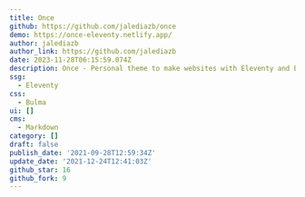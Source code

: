 ```yaml
---
title: Once
github: https://github.com/jalediazb/once
demo: https://once-eleventy.netlify.app/
author: jalediazb
author_link: https://github.com/jalediazb
date: 2023-11-28T06:15:59.074Z
description: Once - Personal theme to make websites with Eleventy and BulmaCSS
ssg:
  - Eleventy
css:
  - Bulma
ui: []
cms:
  - Markdown
category: []
draft: false
publish_date: '2021-09-28T12:59:34Z'
update_date: '2021-12-24T12:41:03Z'
github_star: 16
github_fork: 9
---
```

